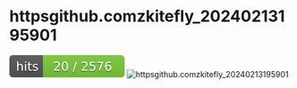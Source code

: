 # httpsgithub.comzkitefly_20240213195901
![httpsgithub.comzkitefly_20240213195901](badgesvg/httpsgithub.comzkitefly_20240213195901.svg)
![httpsgithub.comzkitefly_20240213195901](dailyhitssvg/httpsgithub.comzkitefly_20240213195901.svg)
